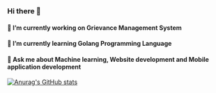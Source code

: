 ### Hi there 👋

#### 🔭 I’m currently working on Grievance Management System
#### 🌱 I’m currently learning Golang Programming Language
#### 💬 Ask me about Machine learning, Website development and Mobile application development

[![Anurag's GitHub stats](https://github-readme-stats.vercel.app/api?username=gracie2)](https://github.com/anuraghazra/github-readme-stats)
